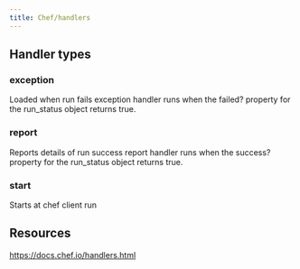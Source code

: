 ```yaml
---
title: Chef/handlers
---
```


## Handler types

### exception
Loaded when run fails
exception handler runs when the failed? property for the run_status object returns true.

### report
Reports details of run success
report handler runs when the success? property for the run_status object returns true.

### start
Starts at chef client run

## Resources

<https://docs.chef.io/handlers.html>

